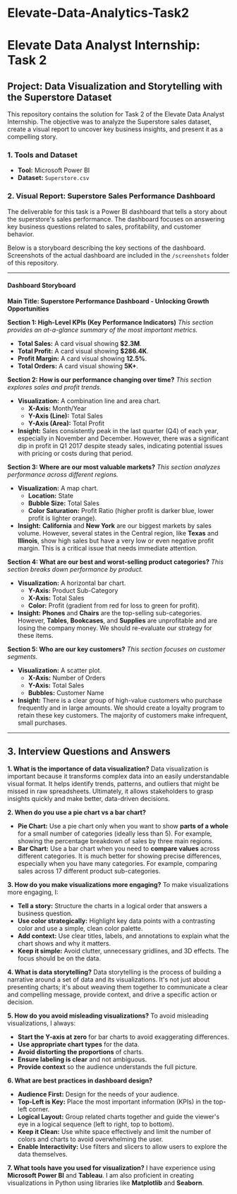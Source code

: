 # Elevate-Data-Analytics-Task2
# Elevate Data Analyst Internship: Task 2

## Project: Data Visualization and Storytelling with the Superstore Dataset

This repository contains the solution for Task 2 of the Elevate Data Analyst Internship. The objective was to analyze the Superstore sales dataset, create a visual report to uncover key business insights, and present it as a compelling story.

### 1. Tools and Dataset

* **Tool:** Microsoft Power BI
* **Dataset:** `Superstore.csv`

### 2. Visual Report: Superstore Sales Performance Dashboard

The deliverable for this task is a Power BI dashboard that tells a story about the superstore's sales performance. The dashboard focuses on answering key business questions related to sales, profitability, and customer behavior.

Below is a storyboard describing the key sections of the dashboard. Screenshots of the actual dashboard are included in the `/screenshots` folder of this repository.

---

#### **Dashboard Storyboard**

**Main Title: Superstore Performance Dashboard - Unlocking Growth Opportunities**

**Section 1: High-Level KPIs (Key Performance Indicators)**
*This section provides an at-a-glance summary of the most important metrics.*
* **Total Sales:** A card visual showing **$2.3M**.
* **Total Profit:** A card visual showing **$286.4K**.
* **Profit Margin:** A card visual showing **12.5%**.
* **Total Orders:** A card visual showing **5K+**.

**Section 2: How is our performance changing over time?**
*This section explores sales and profit trends.*
* **Visualization:** A combination line and area chart.
    * **X-Axis:** Month/Year
    * **Y-Axis (Line):** Total Sales
    * **Y-Axis (Area):** Total Profit
* **Insight:** Sales consistently peak in the last quarter (Q4) of each year, especially in November and December. However, there was a significant dip in profit in Q1 2017 despite steady sales, indicating potential issues with pricing or costs during that period.

**Section 3: Where are our most valuable markets?**
*This section analyzes performance across different regions.*
* **Visualization:** A map chart.
    * **Location:** State
    * **Bubble Size:** Total Sales
    * **Color Saturation:** Profit Ratio (higher profit is darker blue, lower profit is lighter orange).
* **Insight:** **California** and **New York** are our biggest markets by sales volume. However, several states in the Central region, like **Texas** and **Illinois**, show high sales but have a very low or even negative profit margin. This is a critical issue that needs immediate attention.

**Section 4: What are our best and worst-selling product categories?**
*This section breaks down performance by product.*
* **Visualization:** A horizontal bar chart.
    * **Y-Axis:** Product Sub-Category
    * **X-Axis:** Total Sales
    * **Color:** Profit (gradient from red for loss to green for profit).
* **Insight:** **Phones** and **Chairs** are the top-selling sub-categories. However, **Tables**, **Bookcases**, and **Supplies** are unprofitable and are losing the company money. We should re-evaluate our strategy for these items.

**Section 5: Who are our key customers?**
*This section focuses on customer segments.*
* **Visualization:** A scatter plot.
    * **X-Axis:** Number of Orders
    * **Y-Axis:** Total Sales
    * **Bubbles:** Customer Name
* **Insight:** There is a clear group of high-value customers who purchase frequently and in large amounts. We should create a loyalty program to retain these key customers. The majority of customers make infrequent, small purchases.

---

## 3. Interview Questions and Answers

**1. What is the importance of data visualization?**
Data visualization is important because it transforms complex data into an easily understandable visual format. It helps identify trends, patterns, and outliers that might be missed in raw spreadsheets. Ultimately, it allows stakeholders to grasp insights quickly and make better, data-driven decisions.

**2. When do you use a pie chart vs a bar chart?**
* **Pie Chart:** Use a pie chart only when you want to show **parts of a whole** for a small number of categories (ideally less than 5). For example, showing the percentage breakdown of sales by three main regions.
* **Bar Chart:** Use a bar chart when you need to **compare values** across different categories. It is much better for showing precise differences, especially when you have many categories. For example, comparing sales across 17 different product sub-categories.

**3. How do you make visualizations more engaging?**
To make visualizations more engaging, I:
* **Tell a story:** Structure the charts in a logical order that answers a business question.
* **Use color strategically:** Highlight key data points with a contrasting color and use a simple, clean color palette.
* **Add context:** Use clear titles, labels, and annotations to explain what the chart shows and why it matters.
* **Keep it simple:** Avoid clutter, unnecessary gridlines, and 3D effects. The focus should be on the data.

**4. What is data storytelling?**
Data storytelling is the process of building a narrative around a set of data and its visualizations. It's not just about presenting charts; it's about weaving them together to communicate a clear and compelling message, provide context, and drive a specific action or decision.

**5. How do you avoid misleading visualizations?**
To avoid misleading visualizations, I always:
* **Start the Y-axis at zero** for bar charts to avoid exaggerating differences.
* **Use appropriate chart types** for the data.
* **Avoid distorting the proportions** of charts.
* **Ensure labeling is clear** and not ambiguous.
* **Provide context** so the audience understands the full picture.

**6. What are best practices in dashboard design?**
* **Audience First:** Design for the needs of your audience.
* **Top-Left is Key:** Place the most important information (KPIs) in the top-left corner.
* **Logical Layout:** Group related charts together and guide the viewer's eye in a logical sequence (left to right, top to bottom).
* **Keep it Clean:** Use white space effectively and limit the number of colors and charts to avoid overwhelming the user.
* **Enable Interactivity:** Use filters and slicers to allow users to explore the data themselves.

**7. What tools have you used for visualization?**
I have experience using **Microsoft Power BI** and **Tableau**. I am also proficient in creating visualizations in Python using libraries like **Matplotlib** and **Seaborn**.
